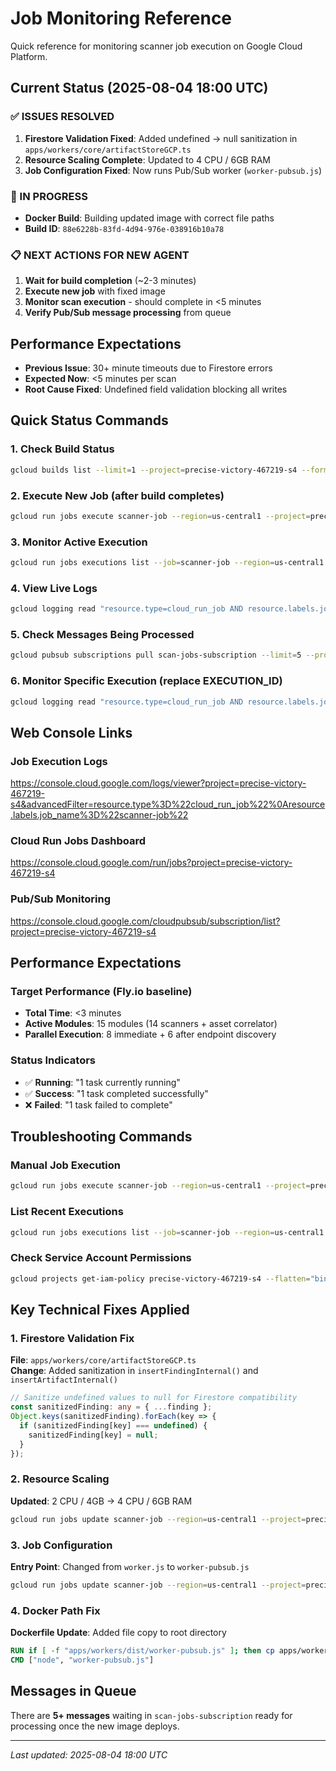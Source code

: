 # Job Monitoring Reference

Quick reference for monitoring scanner job execution on Google Cloud Platform.

## Current Status (2025-08-04 18:00 UTC)

### ✅ ISSUES RESOLVED
1. **Firestore Validation Fixed**: Added undefined → null sanitization in `apps/workers/core/artifactStoreGCP.ts`
2. **Resource Scaling Complete**: Updated to 4 CPU / 6GB RAM  
3. **Job Configuration Fixed**: Now runs Pub/Sub worker (`worker-pubsub.js`)

### 🔄 IN PROGRESS  
- **Docker Build**: Building updated image with correct file paths
- **Build ID**: `88e6228b-83fd-4d94-976e-038916b10a78`

### 📋 NEXT ACTIONS FOR NEW AGENT
1. **Wait for build completion** (~2-3 minutes)
2. **Execute new job** with fixed image
3. **Monitor scan execution** - should complete in <5 minutes  
4. **Verify Pub/Sub message processing** from queue

## Performance Expectations
- **Previous Issue**: 30+ minute timeouts due to Firestore errors
- **Expected Now**: <5 minutes per scan  
- **Root Cause Fixed**: Undefined field validation blocking all writes

## Quick Status Commands

### 1. Check Build Status
```bash
gcloud builds list --limit=1 --project=precise-victory-467219-s4 --format="table(id,status,startTime,finishTime)"
```

### 2. Execute New Job (after build completes)
```bash
gcloud run jobs execute scanner-job --region=us-central1 --project=precise-victory-467219-s4
```

### 3. Monitor Active Execution
```bash
gcloud run jobs executions list --job=scanner-job --region=us-central1 --project=precise-victory-467219-s4 --limit=1
```

### 4. View Live Logs
```bash
gcloud logging read "resource.type=cloud_run_job AND resource.labels.job_name=scanner-job" --limit=20 --format="table(timestamp,textPayload)" --project=precise-victory-467219-s4 --freshness=5m
```

### 5. Check Messages Being Processed
```bash
gcloud pubsub subscriptions pull scan-jobs-subscription --limit=5 --project=precise-victory-467219-s4
```

### 6. Monitor Specific Execution (replace EXECUTION_ID)
```bash
gcloud logging read "resource.type=cloud_run_job AND resource.labels.job_name=scanner-job AND labels.\"run.googleapis.com/execution_name\"=EXECUTION_ID" --limit=50 --format="table(timestamp,textPayload)" --project=precise-victory-467219-s4
```

## Web Console Links

### Job Execution Logs
https://console.cloud.google.com/logs/viewer?project=precise-victory-467219-s4&advancedFilter=resource.type%3D%22cloud_run_job%22%0Aresource.labels.job_name%3D%22scanner-job%22

### Cloud Run Jobs Dashboard
https://console.cloud.google.com/run/jobs?project=precise-victory-467219-s4

### Pub/Sub Monitoring
https://console.cloud.google.com/cloudpubsub/subscription/list?project=precise-victory-467219-s4

## Performance Expectations

### Target Performance (Fly.io baseline)
- **Total Time**: <3 minutes
- **Active Modules**: 15 modules (14 scanners + asset correlator)
- **Parallel Execution**: 8 immediate + 6 after endpoint discovery

### Status Indicators
- ✅ **Running**: "1 task currently running"
- ✅ **Success**: "1 task completed successfully" 
- ❌ **Failed**: "1 task failed to complete"

## Troubleshooting Commands

### Manual Job Execution
```bash
gcloud run jobs execute scanner-job --region=us-central1 --project=precise-victory-467219-s4
```

### List Recent Executions
```bash
gcloud run jobs executions list --job=scanner-job --region=us-central1 --limit=5 --project=precise-victory-467219-s4
```

### Check Service Account Permissions
```bash
gcloud projects get-iam-policy precise-victory-467219-s4 --flatten="bindings[].members" --format="table(bindings.role)" --filter=bindings.members:scanner-worker-sa@precise-victory-467219-s4.iam.gserviceaccount.com
```

## Key Technical Fixes Applied

### 1. Firestore Validation Fix
**File**: `apps/workers/core/artifactStoreGCP.ts`  
**Change**: Added sanitization in `insertFindingInternal()` and `insertArtifactInternal()`
```typescript
// Sanitize undefined values to null for Firestore compatibility
const sanitizedFinding: any = { ...finding };
Object.keys(sanitizedFinding).forEach(key => {
  if (sanitizedFinding[key] === undefined) {
    sanitizedFinding[key] = null;
  }
});
```

### 2. Resource Scaling  
**Updated**: 2 CPU / 4GB → 4 CPU / 6GB RAM
```bash
gcloud run jobs update scanner-job --region=us-central1 --project=precise-victory-467219-s4 --cpu=4 --memory=6Gi
```

### 3. Job Configuration  
**Entry Point**: Changed from `worker.js` to `worker-pubsub.js`
```bash  
gcloud run jobs update scanner-job --region=us-central1 --project=precise-victory-467219-s4 --command="node" --args="worker-pubsub.js"
```

### 4. Docker Path Fix
**Dockerfile Update**: Added file copy to root directory
```dockerfile
RUN if [ -f "apps/workers/dist/worker-pubsub.js" ]; then cp apps/workers/dist/worker-pubsub.js .; fi
CMD ["node", "worker-pubsub.js"]
```

## Messages in Queue
There are **5+ messages** waiting in `scan-jobs-subscription` ready for processing once the new image deploys.

---

*Last updated: 2025-08-04 18:00 UTC*